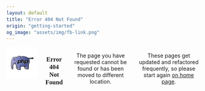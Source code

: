 ```yaml
---
layout: default
title: "Error 404 Not Found"
origin: "getting-started"
og_image: "assets/img/fb-link.png"
---
```

<div class="row">
    <div class="large-12 columns" style="margin-top:8px">
        <div style="text-align:center"><img src="/assets/img/elephpant.jpg" alt="an elephant, trust me."></div>
        <h3 style="font-family:Audiowide;text-align:center">Error 404 Not Found</h3>
        <p style="text-align:center">The page you have requested cannot be found or has been moved to different location.</p>
        <p style="text-align:center">These pages get updated and refactored frequently, so please start again <a href="/">on home page</a>.</p>
    </div>
</div>
